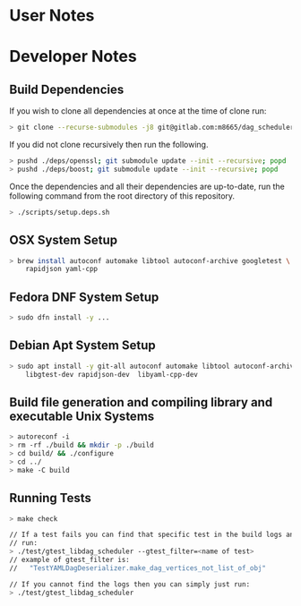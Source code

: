 # User Notes

# Developer Notes

## Build Dependencies

If you wish to clone all dependencies at once at the time of clone run:

```sh
> git clone --recurse-submodules -j8 git@gitlab.com:m8665/dag_scheduler.git
```

If you did not clone recursively then run the following.

```sh
> pushd ./deps/openssl; git submodule update --init --recursive; popd
> pushd ./deps/boost; git submodule update --init --recursive; popd
```

Once the dependencies and all their dependencies are up-to-date, run the </br>
following command from the root directory of this repository. </br>

```sh
> ./scripts/setup.deps.sh
```

## OSX System Setup

```sh
> brew install autoconf automake libtool autoconf-archive googletest \
    rapidjson yaml-cpp
```

## Fedora DNF System Setup

```sh
> sudo dfn install -y ...
```

## Debian Apt System Setup

```sh
> sudo apt install -y git-all autoconf automake libtool autoconf-archive \
    libgtest-dev rapidjson-dev 	libyaml-cpp-dev
```

## Build file generation and compiling library and executable Unix Systems

```sh
> autoreconf -i
> rm -rf ./build && mkdir -p ./build
> cd build/ && ./configure
> cd ../
> make -C build
```

## Running Tests

```sh
> make check

// If a test fails you can find that specific test in the build logs and then
// run:
> ./test/gtest_libdag_scheduler --gtest_filter=<name of test>
// example of gtest_filter is:
//   "TestYAMLDagDeserializer.make_dag_vertices_not_list_of_obj"

// If you cannot find the logs then you can simply just run:
> ./test/gtest_libdag_scheduler
```
